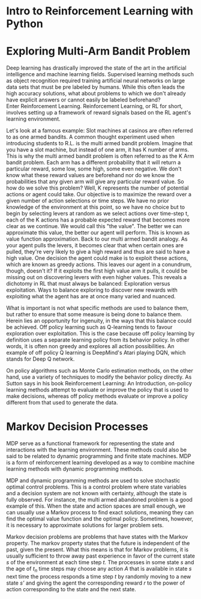 # Intro to Reinforcement Learning with Python


# Exploring Multi-Arm Bandit Problem

Deep learning has drastically improved the state of the art in the artificial intelligence and machine learning fields.
Supervised learning methods such as object recognition required training artificial neural networks on large data sets that must be pre labeled by humans. While this often leads the high accuracy solutions, what about problems to which we don't already have explicit answers or cannot easily be labeled beforehand?  
Enter Reinforcement Learning. Reinforcement Learning, or RL for short, involves setting up a framework of reward signals based on the RL agent's learning environment.

Let's look at a famous example:
Slot machines at casinos are often referred to as one armed bandits. A common thought experiment used when introducing students to R.L. is the multi armed bandit problem.
Imagine that you have a slot machine, but instead of one arm, it has K number of arms. This is why the multi armed bandit problem is often referred to as the K Arm bandit problem.
Each arm has a different probability that it will return a particular reward, some low, some high, some even negative. We don't know what these reward values are beforehand nor do we know the probabilities that any given arm will give any particular reward value.
So how do we solve this problem? Well, K represents the number of potential actions or agent
could take. Our objective is to maximize the reward over a given number of action selections or time steps.
We have no prior knowledge of the environment at this point, so we have no choice but to begin by selecting levers at random as we select actions over time-step t, each of the K actions has a probable expected reward that becomes more clear as we continue. We would call this "the value". The better we can approximate this value, the better our agent will perform.
This is known as value function approximation. Back to our multi armed bandit analogy.
As your agent pulls the levers, it becomes clear that when certain ones are pulled, they're very likely to give a high reward and thus are said to have a high value. One decision the agent could make is to exploit these actions, which are known as greedy actions.
This leaves our agent in a conundrum, though, doesn't it? If it exploits the first high value arm it pulls, it could be missing out on discovering levers with even higher values.
This reveals a dichotomy in RL that must always be balanced: Exploration versus exploitation. Ways to balance exploring to discover new rewards with exploiting what the agent
has are at once many varied and nuanced.

What is important is not what specific methods are used to balance them, but rather to ensure that some measure is being done to balance them. Herein lies an opportunity for ingenuity, in the ways that this balance could be achieved.
Off policy learning such as Q-learning tends to favour exploration over exploitation.
This is the case because off policy learning by definition uses a separate learning policy from its behavior policy. In other words, it is often non greedy and explores all action possibilities.
An example of off policy Q learning is DeepMind's Atari playing DQN, which stands for Deep Q network. 

On policy algorithms such as Monte Carlo estimation methods, on the other hand, use a variety of techniques to modify the behavior policy directly. As Sutton says in his book Reinforcement Learning: An Introduction, on-policy learning methods attempt to evaluate or improve the policy
that is used to make decisions, whereas off policy methods evaluate or improve a policy different from that used to generate the data.

# Markov Decision Processes

MDP serve as a functional framework for representing the state and interactions with the learning environment. These methods could also be said to be related to dynamic
programming and finite state machines. MDP is a form of reinforcement learning developed as a way to combine machine learning methods with dynamic programming methods.

MDP and dynamic programming methods are used to solve stochastic optimal control problems. This is a control problem where state variables and a decision system are not known with certainty, although the state is fully observed. For instance, the multi armed abandoned problem is a good example of this. When the state and action spaces are small enough, we can usually use a Markov process to find exact solutions, meaning they can find the optimal value function and the optimal policy. Sometimes, however, it is necessary to approximate solutions for larger problem sets.

Markov decision problems are problems that have states with the Markov property. The markov property states that the future is independent of the past, given the present. What this means is that for Markov problems, it is usually sufficient to throw away past experience in favor of the current state *s* of the environment at each time step *t.* The processes in some state *s* and the age of $t_{n}$ time steps may choose any action *A* that is available in state *s* next time the process responds a time step *t* by randomly moving to a new state *s'* and giving the agent the corresponding reward *r* to the power of action corresponding to the state and the next state.